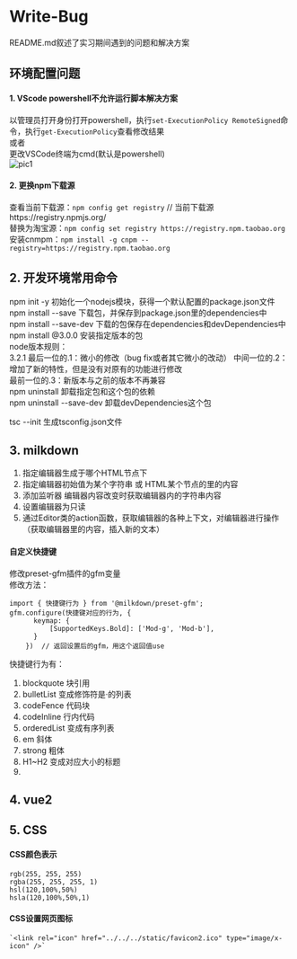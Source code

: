 # Write-Bug
README.md叙述了实习期间遇到的问题和解决方案
## 环境配置问题
#### 1. VScode powershell不允许运行脚本解决方案
以管理员打开身份打开powershell，执行`set-ExecutionPolicy RemoteSigned`命令，执行`get-ExecutionPolicy`查看修改结果  
或者  
更改VSCode终端为cmd(默认是powershell)  
![pic1](https://github.com/dafeiq9977/Write-Bug/tree/main/pic/pic1.jpg)
#### 2. 更换npm下载源  
查看当前下载源：`npm config get registry`   // 当前下载源https://registry.npmjs.org/  
替换为淘宝源：`npm config set registry https://registry.npm.taobao.org`  
安装cnmpm：`npm install -g cnpm --registry=https://registry.npm.taobao.org`
## 2. 开发环境常用命令
npm init -y  初始化一个nodejs模块，获得一个默认配置的package.json文件  
npm install <pkg name> --save   下载包，并保存到package.json里的dependencies中  
npm install <pkg name> --save-dev 下载的包保存在dependencies和devDependencies中  
npm install <pkg name>@3.0.0  安装指定版本的包  
node版本规则：  
  3.2.1
  最后一位的.1：微小的修改（bug fix或者其它微小的改动）
  中间一位的.2：增加了新的特性，但是没有对原有的功能进行修改  
  最前一位的.3：新版本与之前的版本不再兼容  
npm uninstall <pkg name>  卸载指定包和这个包的依赖  
npm uninstall --save-dev <pkg name>  卸载devDependencies这个包  

tsc --init  生成tsconfig.json文件  
## 3. milkdown  
1. 指定编辑器生成于哪个HTML节点下
2. 指定编辑器初始值为某个字符串  或  HTML某个节点的里的内容  
3. 添加监听器 编辑器内容改变时获取编辑器内的字符串内容  
4. 设置编辑器为只读  
5. 通过Editor类的action函数，获取编辑器的各种上下文，对编辑器进行操作（获取编辑器里的内容，插入新的文本）  
#### 自定义快捷键
  修改preset-gfm插件的gfm变量  
  修改方法：  
  ```
  import { 快捷键行为 } from '@milkdown/preset-gfm';
  gfm.configure(快捷键对应的行为, {  
        keymap: {  
            [SupportedKeys.Bold]: ['Mod-g', 'Mod-b'],  
        }  
      })  // 返回设置后的gfm，用这个返回值use
  ```
  快捷键行为有：  
  1. blockquote 块引用  
  2. bulletList 变成修饰符是·的列表  
  3. codeFence 代码块  
  4. codeInline 行内代码  
  5. orderedList 变成有序列表  
  6. em 斜体  
  7. strong 粗体  
  8. H1~H2 变成对应大小的标题  
  9. 
## 4. vue2  
## 5. CSS  
#### CSS颜色表示  
    rgb(255, 255, 255)
    rgba(255, 255, 255, 1)
    hsl(120,100%,50%)
    hsla(120,100%,50%,1)  
#### CSS设置网页图标  
    `<link rel="icon" href="../../../static/favicon2.ico" type="image/x-icon" />`
